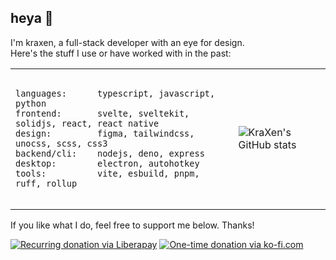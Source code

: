 ## heya 👋
<!--<table>
  <tr>
    <td>

**I build**
- 🎨 Custom themes and UserStyles in **SCSS** & **CSS**
- 👨‍💻 Websites & Electron apps in **TypeScript** and **JavaScript**
- 🛠 Utility scripts & CLI in **Python** and **AutoHotkey**
  
**Frameworks & tools I enjoy**  
[![svelte](https://img.shields.io/badge/Svelte-FF3E00?style=for-the-badge&logo=svelte&logoColor=white)](https://svelte.dev)
[![vite](https://img.shields.io/badge/Vite-B73BFE?style=for-the-badge&logo=vite&logoColor=ffce26)](https://vitejs.dev)
[![pnpm](https://img.shields.io/badge/pnpm-F69220?style=for-the-badge&logo=pnpm&logoColor=white)](https://pnpm.io)
[![unocss](https://img.shields.io/badge/Uno-333333?style=for-the-badge&logo=unocss)](https://unocss.dev)
[![ruff](https://img.shields.io/badge/ruff-FCC21B?style=for-the-badge&logo=ruff&logoColor=333333)](https://github.com/astral-sh/ruff)  
**I want to learn:**  
[![kotlin](https://img.shields.io/badge/kotlin-7F52FF?style=for-the-badge&logo=kotlin&logoColor=ffd12e)](https://kotlinlang.org)
[![jetpack-compose](https://img.shields.io/badge/Compose-4285F4?style=for-the-badge&logo=jetpack-compose&logoColor=white)](https://developer.android.com/jetpack/compose)
[![godot](https://img.shields.io/badge/godot-478CBF?style=for-the-badge&logo=godot-engine&logoColor=white)](https://godotengine.org)
[![rust](https://img.shields.io/badge/rust-f78735?style=for-the-badge&logo=rust)](https://www.rust-lang.org)  
    </td>
    <td>
![KraXen's GitHub stats](https://github-readme-stats.vercel.app/api?username=KraXen72&count_private=true&show_icons=true&theme=tokyonight&include_all_commits=true&disable_animations=true&card_width=370&hide_rank=true&rank_icon=github)
    </td>
  </tr>
</table>-->

I'm kraxen, a full-stack developer with an eye for design.  
Here's the stuff I use or have worked with in the past:  

<table>
	<tr>
		<td>
			<pre><code>
languages:		typescript, javascript, python  
frontend:		svelte, sveltekit, solidjs, react, react native  
design: 		figma, tailwindcss, unocss, scss, css3  
backend/cli:	nodejs, deno, express  
desktop:		electron, autohotkey  
tools:			vite, esbuild, pnpm, ruff, rollup
			</code></pre>
		</td>
		<td>
<img alt="KraXen's GitHub stats" src="https://github-readme-stats.vercel.app/api?username=KraXen72&count_private=true&show_icons=true&theme=tokyonight&include_all_commits=true&disable_animations=true&card_width=320&hide_rank=true&rank_icon=github" />
 		</td>
	</tr>
</table>
  
If you like what I do, feel free to support me below. Thanks!  
  
[![Recurring donation via Liberapay](https://liberapay.com/assets/widgets/donate.svg)](https://liberapay.com/KraXen72)
[![One-time donation via ko-fi.com](https://ko-fi.com/img/githubbutton_sm.svg)](https://ko-fi.com/kraxen72)

<!--```
languages:		typescript, javascript, python  
frontend:		svelte(& kit), solidjs, react, react native, vue
design: 		figma, tailwindcss, unocss, scss, css3  
backend/cli:	nodejs, deno, express  
desktop:		electron, autohotkey  
tools:			vite, esbuild, pnpm, ruff, rollup
```-->

<!--**languages:**  
![typescript](https://img.shields.io/badge/typescript-%23007ACC.svg?style=for-the-badge&logo=typescript&logoColor=white) 
![javascript](https://img.shields.io/badge/javascript-%23323330.svg?style=for-the-badge&logo=javascript&logoColor=%23F7DF1E) 
![Python](https://img.shields.io/badge/python-3670A0?style=for-the-badge&logo=python&logoColor=white)  
**frontend:**  
[![svelte](https://img.shields.io/badge/Svelte-FF3E00?style=for-the-badge&logo=svelte&logoColor=white)](https://svelte.dev) 
[![sveltekit](https://img.shields.io/badge/Sveltekit-FF3E00?style=for-the-badge&logo=svelte&logoColor=white)](https://svelte.dev) 
![SolidJS](https://img.shields.io/badge/SolidJS-446a9e?style=for-the-badge&logo=solid&logoColor=c8c9cb) 
![React](https://img.shields.io/badge/react-%2320232a.svg?style=for-the-badge&logo=react&logoColor=%2361DAFB) 
![React Native](https://img.shields.io/badge/react_native-%2320232a.svg?style=for-the-badge&logo=react&logoColor=%2361DAFB)  
**design:**  
![Figma](https://img.shields.io/badge/figma-%23F24E1E.svg?style=for-the-badge&logo=figma&logoColor=white) 
![TailwindCSS](https://img.shields.io/badge/tailwind-%2338B2AC.svg?style=for-the-badge&logo=tailwind-css&logoColor=white) 
[![unocss](https://img.shields.io/badge/UnoCSS-333333?style=for-the-badge&logo=unocss)](https://unocss.dev) 
![SCSS](https://img.shields.io/badge/SCSS-hotpink.svg?style=for-the-badge&logo=SASS&logoColor=white) 
![CSS3](https://img.shields.io/badge/css3-%231572B6.svg?style=for-the-badge&logo=css3&logoColor=white)  
**backend/cli:**  
![NodeJS](https://img.shields.io/badge/node-6DA55F?style=for-the-badge&logo=node.js&logoColor=white) 
![Deno](https://img.shields.io/badge/deno-000000?style=for-the-badge&logo=deno&logoColor=white)  
**desktop:**  
![Electron.js](https://img.shields.io/badge/Electron-2f3242?style=for-the-badge&logo=Electron&logoColor=white) 
![AutoHotkey](https://img.shields.io/badge/AHK-3f617e?style=for-the-badge&logo=autohotkey&logoColor=fff)  
**tools:**  
[![vite](https://img.shields.io/badge/Vite-B73BFE?style=for-the-badge&logo=vite&logoColor=ffce26)](https://vitejs.dev) 
![esbuild](https://img.shields.io/badge/esbuild-FFCF00?logo=esbuild&logoColor=000&style=for-the-badge) 
[![pnpm](https://img.shields.io/badge/pnpm-F69220?style=for-the-badge&logo=pnpm&logoColor=white)](https://pnpm.io) 
[![ruff](https://img.shields.io/badge/ruff-FCC21B?style=for-the-badge&logo=ruff&logoColor=333333)](https://github.com/astral-sh/ruff) 
![rollup](https://img.shields.io/badge/rollup-EC4A3F?logo=rollupdotjs&logoColor=fff&style=for-the-badge)

I'm currently using fedora with the kde plasma 6 desktop environment.  
i want to learn:  
[![kotlin](https://img.shields.io/badge/kotlin-7F52FF?style=for-the-badge&logo=kotlin&logoColor=ffd12e)](https://kotlinlang.org)
[![jetpack-compose](https://img.shields.io/badge/Compose-4285F4?style=for-the-badge&logo=jetpack-compose&logoColor=white)](https://developer.android.com/jetpack/compose)
[![godot](https://img.shields.io/badge/godot-478CBF?style=for-the-badge&logo=godot-engine&logoColor=white)](https://godotengine.org)
[![rust](https://img.shields.io/badge/rust-f78735?style=for-the-badge&logo=rust)](https://www.rust-lang.org)  
-->

<!-- [![C](https://img.shields.io/badge/C-00599C?style=for-the-badge&logo=c&logoColor=white)](https://github.com/KraXen72/slovak_kyria) -->
